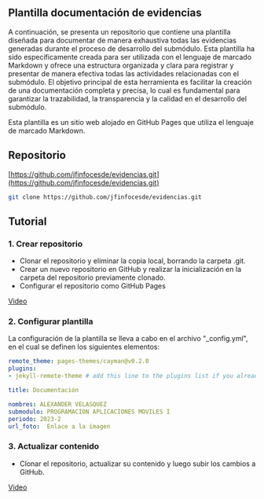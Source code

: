## Plantilla documentación de evidencias

A continuación, se presenta un repositorio que contiene una plantilla diseñada para documentar de manera exhaustiva todas las evidencias generadas durante el proceso de desarrollo del submódulo. Esta plantilla ha sido específicamente creada para ser utilizada con el lenguaje de marcado Markdown y ofrece una estructura organizada y clara para registrar y presentar de manera efectiva todas las actividades relacionadas con el submódulo. El objetivo principal de esta herramienta es facilitar la creación de una documentación completa y precisa, lo cual es fundamental para garantizar la trazabilidad, la transparencia y la calidad en el desarrollo del submódulo.

Esta plantilla es un sitio web alojado en GitHub Pages que utiliza el lenguaje de marcado Markdown.

## Repositorio

[https://github.com/jfinfocesde/evidencias.git](https://github.com/jfinfocesde/evidencias.git)

```bash copy
git clone https://github.com/jfinfocesde/evidencias.git
```

## Tutorial

### 1. Crear repositorio 

- Clonar el repositorio y eliminar la copia local, borrando la carpeta .git.
- Crear un nuevo repositorio en GitHub y realizar la inicialización en la carpeta del repositorio previamente clonado.
- Configurar el repositorio como GitHub Pages

[Video](https://firebasestorage.googleapis.com/v0/b/cesde-7fe22.appspot.com/o/Documentaci%C3%B3n%20Evidencias%2FEvidencias-Crear%20Repositorio.mp4?alt=media&token=2aaf8337-8a38-427a-9cf9-fb6aa7454f92)

### 2. Configurar plantilla

La configuración de la plantilla se lleva a cabo en el archivo "_config.yml", en el cual se definen los siguientes elementos:

```yml
remote_theme: pages-themes/cayman@v0.2.0
plugins:
- jekyll-remote-theme # add this line to the plugins list if you already have one

title: Documentación

nombres: ALEXANDER VELASQUEZ
submodulo: PROGRAMACION APLICACIONES MOVILES I
periodo: 2023-2
url_foto:  Enlace a la imagen
```

### 3. Actualizar contenido

- Clonar el repositorio, actualizar su contenido y luego subir los cambios a GitHub.

[Video](https://firebasestorage.googleapis.com/v0/b/cesde-7fe22.appspot.com/o/Documentaci%C3%B3n%20Evidencias%2FEvidencias-Actualizar%20contenido.mp4?alt=media&token=00b5a3b6-ac65-4cf9-8dad-73aab6bad425)

